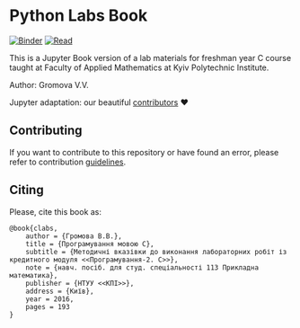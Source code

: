 # Python Labs Book

[![Binder](https://mybinder.org/badge_logo.svg)](https://mybinder.org/v2/gh/kpi-fpm-pma/c-labs-book/main)
[![Read](https://img.shields.io/badge/read-online-brightgreen)](https://kpi-fpm-pma.github.io/c-labs-book)

This is a Jupyter Book version of a lab materials for freshman year C course taught at Faculty of Applied Mathematics at Kyiv Polytechnic Institute.

Author: Gromova V.V.

Jupyter adaptation: our beautiful [contributors](https://github.com/kpi-fpm-pma/c-labs-book/graphs/contributors) :heart:

## Contributing

If you want to contribute to this repository or have found an error, please refer to contribution [guidelines](https://github.com/kpi-fpm-pma/c-labs-book/tree/main/tools).

## Citing

Please, cite this book as: 

```
@book{clabs,
    author = {Громова В.В.},
    title = {Програмування мовою С},
    subtitle = {Методичні вказівки до виконання лабораторних робіт із кредитного модуля <<Програмування-2. С>>},
    note = {навч. посіб. для студ. спеціальності 113 Прикладна математика},
    publisher = {НТУУ <<КПІ>>},
    address = {Київ},
    year = 2016,
    pages = 193
}
```
